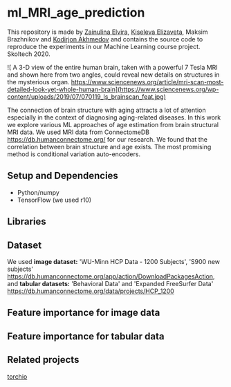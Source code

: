 # ml_MRI_age_prediction

This repository is made by [Zainulina Elvira](https://github.com/Elvira-Zainulina), [Kiseleva Elizaveta](https://github.com/KiselevaElizavetaA), Maksim Brazhnikov and [Kodirjon Akhmedov](https://github.com/alhkad) and contains the source code to reproduce the experiments in our Machine Learning course project. Skoltech 2020.

![ A 3-D view of the entire human brain, taken with a powerful 7 Tesla MRI and shown here from two angles, could reveal new details on structures in the mysterious organ. https://www.sciencenews.org/article/mri-scan-most-detailed-look-yet-whole-human-brain](https://www.sciencenews.org/wp-content/uploads/2019/07/070119_ls_brainscan_feat.jpg)

The connection of brain structure with aging attracts a lot of attention especially in the context of diagnosing aging-related diseases.
In this work we explore various ML approaches of age estimation from brain structural MRI data. We used MRI data from ConnectomeDB https://db.humanconnectome.org/ for our research. We found that the correlation between brain structure and age exists. The most promising method is conditional variation auto-encoders.

## Setup and Dependencies
* Python/numpy
* TensorFlow (we used r10)

## Libraries

## Dataset
We used **image dataset:** 'WU-Minn HCP Data - 1200 Subjects', 'S900 new subjects' https://db.humanconnectome.org/app/action/DownloadPackagesAction, 
and **tabular datasets:** 'Behavioral Data' and 'Expanded FreeSurfer Data' https://db.humanconnectome.org/data/projects/HCP_1200
## Feature importance for image data

## Feature importance for tabular data

## Related projects
[torchio](https://github.com/fepegar/torchio)
